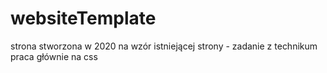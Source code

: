 # websiteTemplate
strona stworzona w 2020 na wzór istniejącej strony - zadanie z technikum
praca głównie na css
